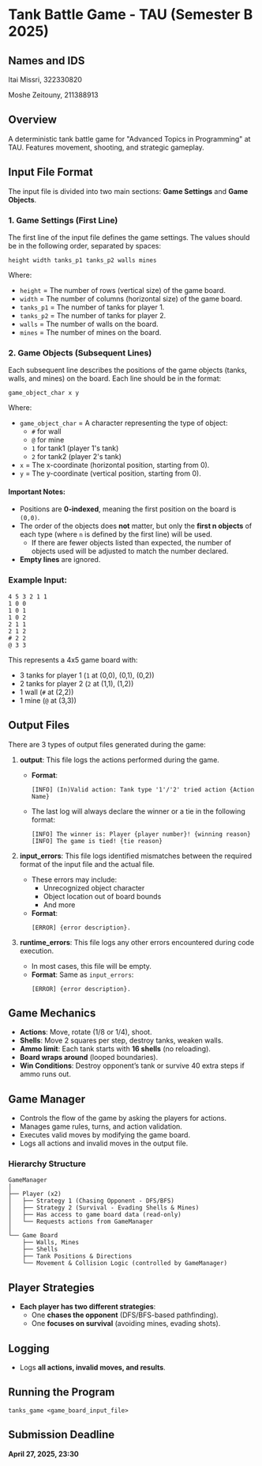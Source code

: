 # Tank Battle Game - TAU (Semester B 2025)
## Names and IDS
Itai Missri, 322330820

Moshe Zeitouny, 211388913

## Overview
A deterministic tank battle game for "Advanced Topics in Programming" at TAU. Features movement, shooting, and strategic gameplay.

## Input File Format

The input file is divided into two main sections: **Game Settings** and **Game Objects**.

### 1. **Game Settings (First Line)**

The first line of the input file defines the game settings. The values should be in the following order, separated by spaces:

```
height width tanks_p1 tanks_p2 walls mines
```

Where:
- `height` = The number of rows (vertical size) of the game board.
- `width` = The number of columns (horizontal size) of the game board.
- `tanks_p1` = The number of tanks for player 1.
- `tanks_p2` = The number of tanks for player 2.
- `walls` = The number of walls on the board.
- `mines` = The number of mines on the board.

### 2. **Game Objects (Subsequent Lines)**

Each subsequent line describes the positions of the game objects (tanks, walls, and mines) on the board. Each line should be in the format:

```
game_object_char x y
```

Where:
- `game_object_char` = A character representing the type of object:
  - `#` for wall
  - `@` for mine
  - `1` for tank1 (player 1's tank)
  - `2` for tank2 (player 2's tank)
- `x` = The x-coordinate (horizontal position, starting from 0).
- `y` = The y-coordinate (vertical position, starting from 0).

#### **Important Notes:**
- Positions are **0-indexed**, meaning the first position on the board is `(0,0)`.
- The order of the objects does **not** matter, but only the **first n objects** of each type (where `n` is defined by the first line) will be used.
  - If there are fewer objects listed than expected, the number of objects used will be adjusted to match the number declared.
- **Empty lines** are ignored.

### Example Input:

```
4 5 3 2 1 1
1 0 0
1 0 1
1 0 2
2 1 1
2 1 2
# 2 2
@ 3 3
```

This represents a 4x5 game board with:
- 3 tanks for player 1 (`1` at (0,0), (0,1), (0,2))
- 2 tanks for player 2 (`2` at (1,1), (1,2))
- 1 wall (`#` at (2,2))
- 1 mine (`@` at (3,3))


## Output Files

There are 3 types of output files generated during the game:

1. **output**: This file logs the actions performed during the game.
   - **Format**: 
     ```
     [INFO] (In)Valid action: Tank type '1'/'2' tried action {Action Name}
     ```
   - The last log will always declare the winner or a tie in the following format:
     ```
     [INFO] The winner is: Player {player number}! {winning reason}
     [INFO] The game is tied! {tie reason}
     ```

2. **input_errors**: This file logs identified mismatches between the required format of the input file and the actual file.
   - These errors may include:
     - Unrecognized object character
     - Object location out of board bounds
     - And more
   - **Format**:
     ```
     [ERROR] {error description}.
     ```

3. **runtime_errors**: This file logs any other errors encountered during code execution.
   - In most cases, this file will be empty.
   - **Format**: Same as `input_errors`:
     ```
     [ERROR] {error description}.
     ```


## Game Mechanics
- **Actions**: Move, rotate (1/8 or 1/4), shoot.
- **Shells**: Move 2 squares per step, destroy tanks, weaken walls.
- **Ammo limit**: Each tank starts with **16 shells** (no reloading).
- **Board wraps around** (looped boundaries).
- **Win Conditions**: Destroy opponent’s tank or survive 40 extra steps if ammo runs out.

## Game Manager
- Controls the flow of the game by asking the players for actions.
- Manages game rules, turns, and action validation.
- Executes valid moves by modifying the game board.
- Logs all actions and invalid moves in the output file.

### Hierarchy Structure
```
GameManager
│
├── Player (x2)
│   ├── Strategy 1 (Chasing Opponent - DFS/BFS)
│   ├── Strategy 2 (Survival - Evading Shells & Mines)
│   ├── Has access to game board data (read-only)
│   └── Requests actions from GameManager
│
└── Game Board
    ├── Walls, Mines
    ├── Shells
    ├── Tank Positions & Directions
    └── Movement & Collision Logic (controlled by GameManager)
```

## Player Strategies
- **Each player has two different strategies**:
  - One **chases the opponent** (DFS/BFS-based pathfinding).
  - One **focuses on survival** (avoiding mines, evading shots).

## Logging
- Logs **all actions, invalid moves, and results**.

## Running the Program
```
tanks_game <game_board_input_file>
```


## Submission Deadline
**April 27, 2025, 23:30**
